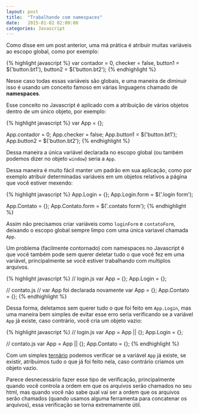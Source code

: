 ```yaml
---
layout: post
title:  "Trabalhando com namespaces"
date:   2015-01-02 02:00:00
categories: Javascript
---
```


Como disse em um post anterior, uma má prática é atribuir muitas variáveis ao escopo global, como por exemplo:

{% highlight javascript %}
var contador = 0,
  checker = false,
  button1 = $('button.bt1'),
  button2 = $('button.bt2');
{% endhighlight %}

Nesse caso todas essas variáveis são globais, e uma maneira de diminuir isso é usando um conceito famoso em várias linguagens chamado de **namespaces**.

Esse conceito no Javascript é aplicado com a atribuição de vários objetos dentro de um único objeto, por exemplo:

{% highlight javascript %}
var App = {};

App.contador = 0;
App.checker = false;
App.button1 = $('button.bt1');
App.button2 = $('button.bt2');
{% endhighlight %}

Dessa maneira a única variável declarada no escopo global (ou também podemos dizer no objeto `window`) seria a `App`.

Dessa maneira é muito fácil manter um padrão em sua aplicação, como por exemplo atribuir determinadas variáveis em um objetos relativos a página que você estiver mexendo:

{% highlight javascript %}
App.Login = {};
App.Login.form = $('.login form');

App.Contato = {};
App.Contato.form = $('.contato form');
{% endhighlight %}

Assim não precisamos criar variáveis como `loginForm` e `contatoForm`, deixando o escopo global sempre limpo com uma única variavel chamada `App`.

Um problema (facilmente contornado) com namespaces no Javascript é que você também pode sem querer deletar tudo o que você fez em uma variável, principalmente se você estiver trabalhando com multiplos arquivos.

{% highlight javascript %}
// login.js
var App = {};
App.Login = {};

// contato.js
// var App foi declarada novamente
var App = {};
App.Contato = {};
{% endhighlight %}

Dessa forma, deletamos sem querer tudo o que foi feito em `App.Login`, mas uma maneira bem simples de evitar esse erro seria verificando se a variável `App` já existe, caso contrário, você cria um objeto vazio:

{% highlight javascript %}
// login.js
var App = App || {};
App.Login = {};

// contato.js
var App = App || {};
App.Contato = {};
{% endhighlight %}

Com um simples <a href="https://developer.mozilla.org/en-US/docs/Web/JavaScript/Reference/Operators/Conditional_Operator" target="_blank">ternário</a> podemos verificar se a variável `App` já existe, se existir, atribuimos tudo o que já foi feito nela, caso contrário criamos um objeto vazio.

Parece desnecessário fazer esse tipo de verificação, principalmente quando você controla a ordem em que os arquivos serão chamados no seu html, mas quando você não sabe qual vai ser a ordem que os arquivos serão chamados (quando usamos alguma ferramenta para concatenar os arquivos), essa verificação se torna extremamente útil.
